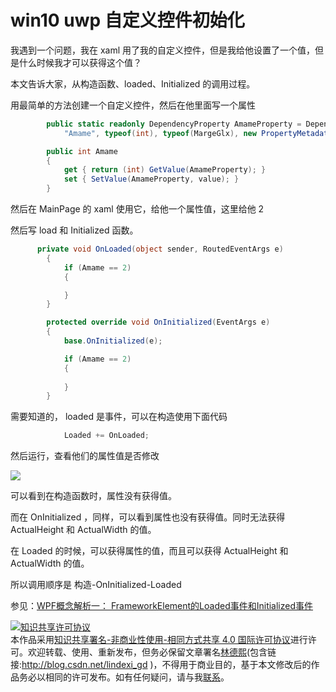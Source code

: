 # win10 uwp 自定义控件初始化

我遇到一个问题，我在 xaml 用了我的自定义控件，但是我给他设置了一个值，但是什么时候我才可以获得这个值？

本文告诉大家，从构造函数、loaded、Initialized 的调用过程。

<!--more-->
<!-- CreateTime:2018/8/10 19:16:50 -->


<div id="toc"></div>

用最简单的方法创建一个自定义控件，然后在他里面写一个属性

```csharp
        public static readonly DependencyProperty AmameProperty = DependencyProperty.Register(
            "Amame", typeof(int), typeof(MargeGlx), new PropertyMetadata(default(int)));

        public int Amame
        {
            get { return (int) GetValue(AmameProperty); }
            set { SetValue(AmameProperty, value); }
        }
```

然后在 MainPage 的 xaml 使用它，给他一个属性值，这里给他 2

然后写 load 和 Initialized 函数。

```csharp
      private void OnLoaded(object sender, RoutedEventArgs e)
        {
            if (Amame == 2)
            {

            }
        }

        protected override void OnInitialized(EventArgs e)
        {
            base.OnInitialized(e);

            if (Amame == 2)
            {
                
            }
        }
```

需要知道的， loaded 是事件，可以在构造使用下面代码

```csharp
            Loaded += OnLoaded;

```

然后运行，查看他们的属性值是否修改

![](http://cdn.lindexi.site/34fdad35-5dfe-a75b-2b4b-8c5e313038e2%2F20176169376.jpg)

可以看到在构造函数时，属性没有获得值。

而在 OnInitialized ，同样，可以看到属性也没有获得值。同时无法获得 ActualHeight 和 ActualWidth 的值。

在 Loaded 的时候，可以获得属性的值，而且可以获得 ActualHeight 和 ActualWidth 的值。

所以调用顺序是 构造-OnInitialized-Loaded



参见：[WPF概念解析一： FrameworkElement的Loaded事件和Initialized事件](http://www.cnblogs.com/tedzhao/archive/2011/11/08/WPF_FrameworkElement_LoadedAndInitialized.html)

<a rel="license" href="http://creativecommons.org/licenses/by-nc-sa/4.0/"><img alt="知识共享许可协议" style="border-width:0" src="https://licensebuttons.net/l/by-nc-sa/4.0/88x31.png" /></a><br />本作品采用<a rel="license" href="http://creativecommons.org/licenses/by-nc-sa/4.0/">知识共享署名-非商业性使用-相同方式共享 4.0 国际许可协议</a>进行许可。欢迎转载、使用、重新发布，但务必保留文章署名[林德熙](http://blog.csdn.net/lindexi_gd)(包含链接:http://blog.csdn.net/lindexi_gd )，不得用于商业目的，基于本文修改后的作品务必以相同的许可发布。如有任何疑问，请与我[联系](mailto:lindexi_gd@163.com)。

